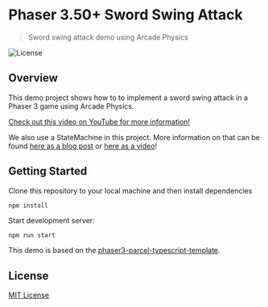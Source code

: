 # Phaser 3.50+ Sword Swing Attack
> Sword swing attack demo using Arcade Physics

![License](https://img.shields.io/badge/license-MIT-green)

## Overview

This demo project shows how to to implement a sword swing attack in a Phaser 3 game using Arcade Physics.

[Check out this video on YouTube for more information!](https://youtu.be/uNzLQgbYCw4)

We also use a StateMachine in this project. More information on that can be found [here as a blog post](https://blog.ourcade.co/posts/2021/character-logic-state-machine-typescript/) or [here as a video](https://youtu.be/BV8lfw-tdRU)!

## Getting Started

Clone this repository to your local machine and then install dependencies

```bash
npm install
```

Start development server:

```
npm run start
```

This demo is based on the [phaser3-parcel-typescript-template](https://github.com/ourcade/phaser3-typescript-parcel-template). 

## License

[MIT License](https://github.com/ourcade/phaser3-typescript-parcel-template/blob/master/LICENSE)
